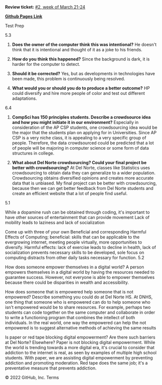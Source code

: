 **Review ticket:** [#2, week of March 21-24](https://github.com/yolandayangg/yolandayang/issues/3)

[**Github Pages Link**](https://yolandayangg.github.io/yolandayang/)

Test Prep

5.3

1. **Does the owner of the computer think this was intentional?** He doesn't think that it is intentional and thought of it as a joke to his friends.

2. **How do you think this happened?** Since the background is dark, it is harder for the computer to detect.

3. **Should it be corrected?** Yes, but as developments in technologies have been made, this problem is continuously being resolved.

4. **What would you or should you do to produce a better outcome?** HP could diversify and hire more people of color and test out different adaptations.

6.4

1. **CompSci has 150 principles students. Describe a crowdsource idea and how you might initiate it in our environment?** Especially in consideration of the AP CSP students, one crowdsourcing idea would be the major that the students plan on applying for in Universities. Since AP CSP is a very niche class, it is appealing to a very specific group of people. Therefore, the data crowdsourced could be predicted that a lot of people will be majoring in computer science or some form of data structures in college.

2. **What about Del Norte crowdsourcing? Could your final project be better with crowdsourcing?** At Del Norte, classes like Statistics uses crowdsourcing to obtain data they can generalize to a wider population. Crowdsourcing obtains diversified opinions and creates more accurate data that is unbiased. My final project can be better with crowdsourcing, because then we can get better feedback from Del Norte students and create an efficient website that a lot of people find useful.

5.1

While a dopamine rush can be obtained through coding, it's important to have other sources of entertainment that can provide movement Lack of mobility leads to laziness and lack of socialization

Come up with three of your own Beneficial and corresponding Harmful Effects of Computing; beneficial: skills that can be applicable to the evergrowing internet, meeting people virtually, more opportunities to diversify. Harmful effects: lack of exercise leads to decline in health, lack of socialization prevents necessary skills to be developed, sole focus on computing distracts from other daily tasks necessary for function.
5.2

How does someone empower themselves in a digital world? A person empowers themselves in a digital world by having the resources needed to guarantee success. However, not everyone is able to empower themselves because there could be disparities in wealth and accessibility.

How does someone that is empowered help someone that is not empowered? Describe something you could do at Del Norte HS. At DNHS, one thing that someone who is empowered can do to help someone who isn't empowered would be to share resources. For example, perhaps two students can code together on the same computer and collaborate in order to write a functioning program that combines the intellect of both individuals. In the real world, one way the empowered can help the not empowered is to suggest alternative methods of achieving the same results

Is paper or red tape blocking digital empowerment? Are there such barriers at Del Norte? Elsewhere? Paper is not blocking digital empowerment. While the world is trending towards a more digital era, it's crucial to consider that addiction to the internet is real, as seen by examples of multiple high school students. With paper, we are assisting digital empowerment by preventing addiction and promoting moderation. Red tape does the same job; it's a preventative measure that prevents addiction.

© 2022 GitHub, Inc.
Terms
